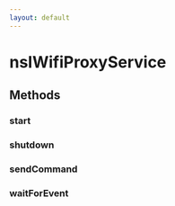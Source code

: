 ```yaml
---
layout: default
---
```


# nsIWifiProxyService #

## Methods ##

### start ###

### shutdown ###

### sendCommand ###

### waitForEvent ###
